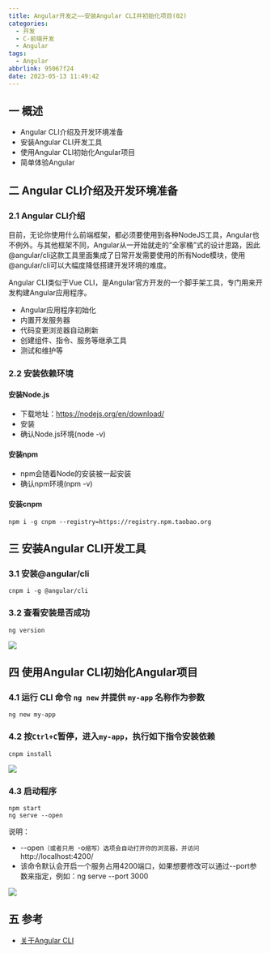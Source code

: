 ```yaml
---
title: Angular开发之——安装Angular CLI并初始化项目(02)
categories:
  - 开发
  - C-前端开发
  - Angular
tags:
  - Angular
abbrlink: 95067f24
date: 2023-05-13 11:49:42
---
```

## 一 概述

* Angular CLI介绍及开发环境准备
* 安装Angular CLI开发工具
* 使用Angular CLI初始化Angular项目
* 简单体验Angular

<!--more-->

## 二  Angular CLI介绍及开发环境准备

### 2.1 Angular CLI介绍

目前，无论你使用什么前端框架，都必须要使用到各种NodeJS工具，Angular也不例外。与其他框架不同，Angular从一开始就走的“全家桶”式的设计思路，因此@angular/cli这款工具里面集成了日常开发需要使用的所有Node模块，使用@angular/cli可以大幅度降低搭建开发环境的难度。

Angular CLI类似于Vue CLI，是Angular官方开发的一个脚手架工具，专门用来开发构建Angular应用程序。

* Angular应用程序初始化
* 内置开发服务器
* 代码变更浏览器自动刷新
* 创建组件、指令、服务等继承工具
* 测试和维护等

### 2.2 安装依赖环境

#### 安装Node.js

* 下载地址：https://nodejs.org/en/download/
* 安装
* 确认Node.js环境(node -v)

#### 安装npm

* npm会随着Node的安装被一起安装
* 确认npm环境(npm -v)

#### 安装cnpm

```
npm i -g cnpm --registry=https://registry.npm.taobao.org
```

## 三 安装Angular CLI开发工具

### 3.1 安装@angular/cli

```
cnpm i -g @angular/cli
```

### 3.2 查看安装是否成功

```
ng version
```

![][1]

## 四 使用Angular CLI初始化Angular项目

### 4.1 运行 CLI 命令 `ng new` 并提供 `my-app` 名称作为参数

```
ng new my-app
```

### 4.2 按`Ctrl+C`暂停，进入`my-app`，执行如下指令安装依赖

```
cnpm install
```

![][2]

### 4.3 启动程序

```
npm start
ng serve --open
```

说明：

* --open`（或者只用 `-o` 缩写）选项会自动打开你的浏览器，并访问 `http://localhost:4200/
* 该命令默认会开启一个服务占用4200端口，如果想要修改可以通过--port参数来指定，例如：ng serve --port 3000

![][3]

## 五 参考

* [关于Angular CLI](https://angular.cn/guide/setup-local)


[1]:https://cdn.staticaly.com/gh/PGzxc/CDN/master/blog-angular/angular-02-ng-version.png
[2]:https://cdn.staticaly.com/gh/PGzxc/CDN/master/blog-angular/angular-02-ng-myapp.png
[3]:https://cdn.staticaly.com/gh/PGzxc/CDN/master/blog-angular/angular-02-ng-serve-view.png
